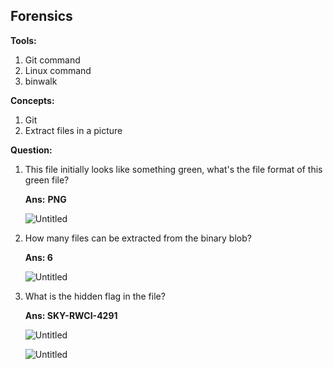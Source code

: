 ## Forensics

**Tools:**

1. Git command
2. Linux command
3. binwalk

**Concepts:**

1. Git
2. Extract files in a picture

**Question:** 

1. This file initially looks like something green, what's the file format of this green file?
    
    **Ans:** **PNG**
    
    ![Untitled](../../Screenshot/Untitled.png)
    
2. How many files can be extracted from the binary blob?
    
    **Ans: 6**
    
    ![Untitled](../../Screenshot/Untitled%201.png)
    
3. What is the hidden flag in the file?
    
    **Ans: SKY-RWCI-4291**
    
    ![Untitled](../../Screenshot/Untitled%202.png)
    
    ![Untitled](../../Screenshot/Untitled%203.png)
